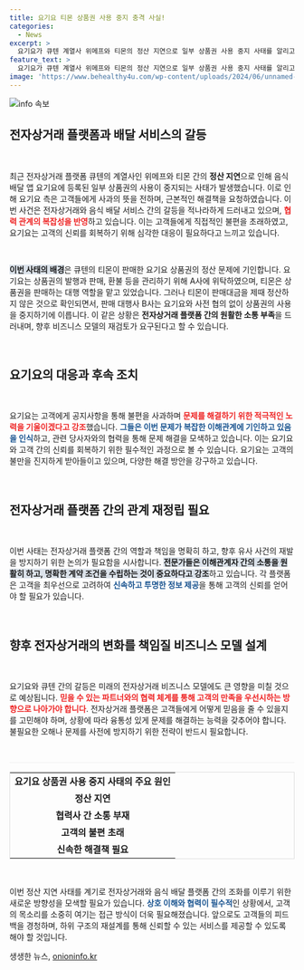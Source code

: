 ```yaml
---
title: 요기요 티몬 상품권 사용 중지 충격 사실!
categories:
  - News
excerpt: >
  요기요가 큐텐 계열사 위메프와 티몬의 정산 지연으로 일부 상품권 사용 중지 사태를 알리고, 근본 해결책을 촉구했습니다. 고객 불편을 사과하며 복잡한 이해관계 속에서 문제 해결이 쉽지 않음을 전했습니다.
feature_text: >
  요기요가 큐텐 계열사 위메프와 티몬의 정산 지연으로 일부 상품권 사용 중지 사태를 알리고, 근본 해결책을 촉구했습니다. 고객 불편을 사과하며 복잡한 이해관계 속에서 문제 해결이 쉽지 않음을 전했습니다.
image: 'https://www.behealthy4u.com/wp-content/uploads/2024/06/unnamed-file.png'
---
```


<p><img src="https://www.behealthy4u.com/wp-content/uploads/2024/06/unnamed-file.png" alt="info 속보" /></p>

<h2 data-ke-size="size26">전자상거래 플랫폼과 배달 서비스의 갈등</h2>

<p data-ke-size="size16">&nbsp;</p>

<p data-ke-size="size16">최근 전자상거래 플랫폼 큐텐의 계열사인 위메프와 티몬 간의 <b>정산 지연</b>으로 인해 음식배달 앱 요기요에 등록된 일부 상품권의 사용이 중지되는 사태가 발생했습니다. 이로 인해 요기요 측은 고객들에게 사과의 뜻을 전하며, 근본적인 해결책을 요청하였습니다. 이번 사건은 전자상거래와 음식 배달 서비스 간의 갈등을 적나라하게 드러내고 있으며, <b><span style="color: #ee2323;">협력 관계의 복잡성을 반영</span></b>하고 있습니다. 이는 고객들에게 직접적인 불편을 초래하였고, 요기요는 고객의 신뢰를 회복하기 위해 심각한 대응이 필요하다고 느끼고 있습니다.</p>

<p data-ke-size="size16">&nbsp;</p>

<p><b><span style="background-color: #21538527;">이번 사태의 배경</span></b>은 큐텐의 티몬이 판매한 요기요 상품권의 정산 문제에 기인합니다. 요기요는 상품권의 발행과 판매, 환불 등을 관리하기 위해 A사에 위탁하였으며, 티몬은 상품권을 판매하는 대행 역할을 맡고 있었습니다. 그러나 티몬이 판매대금을 제때 정산하지 않은 것으로 확인되면서, 판매 대행사 B사는 요기요와 사전 협의 없이 상품권의 사용을 중지하기에 이릅니다. 이 같은 상황은 <strong>전자상거래 플랫폼 간의 원활한 소통 부족</strong>을 드러내며, 향후 비즈니스 모델의 재검토가 요구된다고 할 수 있습니다. </p>

<p data-ke-size="size16">&nbsp;</p>

<h2 data-ke-size="size26">요기요의 대응과 후속 조치</h2>

<p data-ke-size="size16">&nbsp;</p>

<p data-ke-size="size16">요기요는 고객에게 공지사항을 통해 불편을 사과하며 <b><span style="color: #ee2323;">문제를 해결하기 위한 적극적인 노력을 기울이겠다고 강조</span></b>했습니다. <b><span style="color: #1a5490;">그들은 이번 문제가 복잡한 이해관계에 기인하고 있음을 인식</span></b>하고, 관련 당사자와의 협력을 통해 문제 해결을 모색하고 있습니다. 이는 요기요와 고객 간의 신뢰를 회복하기 위한 필수적인 과정으로 볼 수 있습니다. 요기요는 고객의 불만을 진지하게 받아들이고 있으며, 다양한 해결 방안을 강구하고 있습니다.</p>

<p data-ke-size="size16">&nbsp;</p>

<h2 data-ke-size="size26">전자상거래 플랫폼 간의 관계 재정립 필요</h2>

<p data-ke-size="size16">&nbsp;</p>

<p data-ke-size="size16">이번 사태는 전자상거래 플랫폼 간의 역할과 책임을 명확히 하고, 향후 유사 사건의 재발을 방지하기 위한 논의가 필요함을 시사합니다. <b><span style="background-color: #21538527;">전문가들은 이해관계자 간의 소통을 원활히 하고, 명확한 계약 조건을 수립하는 것이 중요하다고 강조</span></b>하고 있습니다. 각 플랫폼은 고객을 최우선으로 고려하여 <b><span style="color: #1a5490;">신속하고 투명한 정보 제공</span></b>을 통해 고객의 신뢰를 얻어야 할 필요가 있습니다.</p>

<p data-ke-size="size16">&nbsp;</p>

<h2 data-ke-size="size26">향후 전자상거래의 변화를 책임질 비즈니스 모델 설계</h2>

<p data-ke-size="size16">&nbsp;</p>

<p data-ke-size="size16">요기요와 큐텐 간의 갈등은 미래의 전자상거래 비즈니스 모델에도 큰 영향을 미칠 것으로 예상됩니다. <b><span style="color: #ee2323;">믿을 수 있는 파트너와의 협력 체계를 통해 고객의 만족을 우선시하는 방향으로 나아가야 합니다</span></b>. 전자상거래 플랫폼은 고객들에게 어떻게 믿음을 줄 수 있을지를 고민해야 하며, 상황에 따라 융통성 있게 문제를 해결하는 능력을 갖추어야 합니다. 불필요한 오해나 문제를 사전에 방지하기 위한 전략이 반드시 필요합니다.</p>

<p data-ke-size="size16">&nbsp;</p>

<hr style="height: 1px; border-width: 0; color: #eee; background-color: #eee;">

<table style="width: 100%; border-collapse: collapse; border: 1px solid #ddd;">
<tbody>
<tr>
<td style="text-align: center; height: 17px;"><b>요기요 상품권 사용 중지 사태의 주요 원인</b></td>
</tr>
<tr>
<td style="text-align: center; height: 17px;"><b>정산 지연</b></td>
</tr>
<tr>
<td style="text-align: center; height: 17px;"><b>협력사 간 소통 부재</b></td>
</tr>
<tr>
<td style="text-align: center; height: 17px;"><b>고객의 불편 초래</b></td>
</tr>
<tr>
<td style="text-align: center; height: 17px;"><b>신속한 해결책 필요</b></td>
</tr>
</tbody>
</table>

<p data-ke-size="size16">&nbsp;</p>

<p data-ke-size="size16">이번 정산 지연 사태를 계기로 전자상거래와 음식 배달 플랫폼 간의 조화를 이루기 위한 새로운 방향성을 모색할 필요가 있습니다. <b><span style="color: #1a5490;">상호 이해와 협력이 필수적</span></b>인 상황에서, 고객의 목소리를 소중히 여기는 접근 방식이 더욱 필요해졌습니다. 앞으로도 고객들의 피드백을 경청하며, 하위 구조의 재설계를 통해 신뢰할 수 있는 서비스를 제공할 수 있도록 해야 할 것입니다.</p>
생생한 뉴스, <a href="https://onioninfo.kr" rel="dofollow">onioninfo.kr</a>


